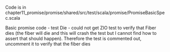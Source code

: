 Code is in chapter11_promise/promise/shared/src/test/scala/promise/PromiseBasicSpec.scala

Basic promise code - test Die - could not get ZIO test to verify that Fiber dies (the fiber will die and this will crash the test but I cannot find how to assert that should happen). Therefore the test is commented out, uncomment it to verify that the fiber dies
